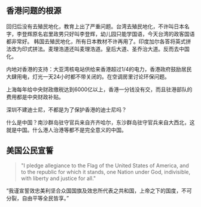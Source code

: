 ## 香港问题的根源

回归后没有去殖民地化，教育上出了严重问题。台湾去殖民地化，不许叫日本名字，李登辉原名岩里政男只好叫李登辉，幼儿园只能学国语，今天台湾的政客国语都非常好。
韩国去殖民地化，所有日本教材不许再用了。印度加尔各答将英式拼法改为印式拼法。麦理浩道还叫麦理浩道。皇后大道、圣乔治大道。反而去中国化。

内地对香港的支持：大亚湾核电站供给来香港超过1/4的电力，香港政府鼓励居民大肆用电，灯光一天24小时都不带关闭的。在空调房里讨论环保问题。

上海每年给中央财政缴税达到6000亿以上，香港一分钱没有交，而且驻港部队的费用都是中央财政补贴。

深圳不建迪士尼，不都是为了保护香港的迪士尼吗？

什么是中国？南沙群岛驻守官兵来自齐齐哈尔，东沙群岛驻守官兵来自大西北，这就是中国。什么港人治港等都不是完全意义的中国。

## 美国公民宣誓
> "I pledge allegiance to the Flag of the United States of America, and to the republic for which it stands, one Nation under God, indivisible, with liberty and justice for all."

“我谨宣誓效忠美利坚合众国国旗及效忠所代表之共和国，上帝之下的国度，不可分裂，自由平等全民皆享。”
